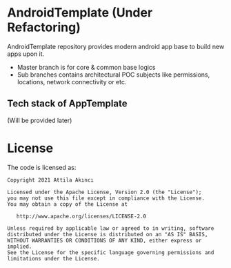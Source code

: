 # AndroidTemplate (Under Refactoring)
AndroidTemplate repository provides modern android app base to build new apps upon it. 

- Master branch is for core & common base logics
- Sub branches contains architectural POC subjects like permissions, locations, network connectivity or etc. 

## Tech stack of AppTemplate
(Will be provided later) 

# License

The code is licensed as:

```
Copyright 2021 Attila Akıncı

Licensed under the Apache License, Version 2.0 (the "License");
you may not use this file except in compliance with the License.
You may obtain a copy of the License at

   http://www.apache.org/licenses/LICENSE-2.0

Unless required by applicable law or agreed to in writing, software
distributed under the License is distributed on an "AS IS" BASIS,
WITHOUT WARRANTIES OR CONDITIONS OF ANY KIND, either express or implied.
See the License for the specific language governing permissions and
limitations under the License.
```
